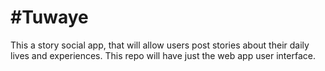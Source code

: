# #Tuwaye
This a story social app, that will allow users post stories about their daily lives and experiences. This repo will have just the web app user interface.
